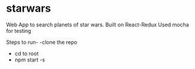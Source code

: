 # starwars
Web App to search planets of star wars.
Built on React-Redux
Used mocha for testing


Steps to run-
  -clone the repo
  - cd to root
  - npm start -s
  
